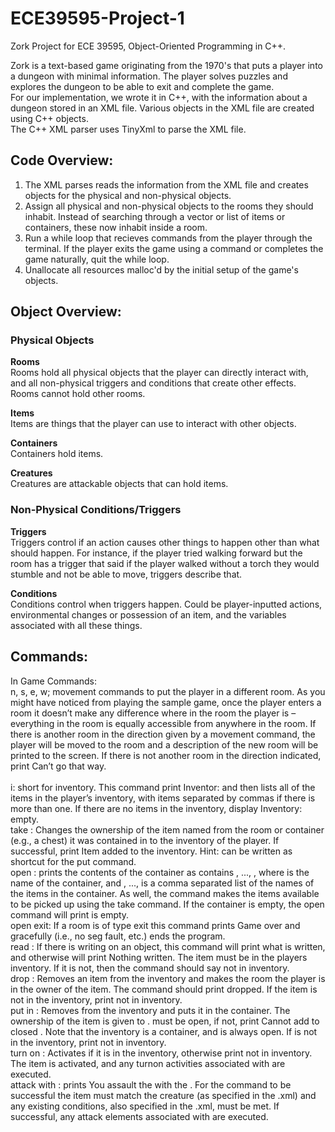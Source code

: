 # ECE39595-Project-1

Zork Project for ECE 39595, Object-Oriented Programming in C++. 

Zork is a text-based game originating from the 1970's that puts a player into a dungeon with minimal information. The player solves puzzles and explores the dungeon to be able to exit and complete the game.<br>
For our implementation, we wrote it in C++, with the information about a dungeon stored in an XML file. Various objects in the XML file are created using C++ objects. <br>
The C++ XML parser uses TinyXml to parse the XML file. <br>

## Code Overview:
1. The XML parses reads the information from the XML file and creates objects for the physical and non-physical objects. 
2. Assign all physical and non-physical objects to the rooms they should inhabit. Instead of searching through a vector or list of items or containers, these now inhabit inside a room. 
3. Run a while loop that recieves commands from the player through the terminal. If the player exits the game using a command or completes the game naturally, quit the while loop. 
4. Unallocate all resources malloc'd by the initial setup of the game's objects. 

## Object Overview:
### Physical Objects
**Rooms**<br>
Rooms hold all physical objects that the player can directly interact with, and all non-physical triggers and conditions that create other effects. Rooms cannot hold other rooms.<br>

**Items**<br>
Items are things that the player can use to interact with other objects. <br>

**Containers**<br>
Containers hold items. <br>

**Creatures**<br>
Creatures are attackable objects that can hold items. <br>
### Non-Physical Conditions/Triggers
**Triggers**<br>
Triggers control if an action causes other things to happen other than what should happen. For instance, if the player tried walking forward but the room has a trigger that said if the player walked without a torch they would stumble and not be able to move, triggers describe that. <br>

**Conditions**<br>
Conditions control when triggers happen. Could be player-inputted actions, environmental changes or possession of an item, and the variables associated with all these things. <br>
## Commands:
In Game Commands:<br>
n, s, e, w; movement commands to put the player in a different room. As you might have noticed from playing the sample game, once the player enters a room it doesn’t make any difference where in the room the player is – everything in the room is equally accessible from anywhere in the room.
If there is another room in the direction given by a movement command, the player will be moved to the room and a description of the new room will be printed to the screen. If there is not another room in the direction indicated, print Can’t go that way.<br><br>
i: short for inventory. This command print Inventor: and then lists all of the items in the player’s inventory, with items separated by commas if there is more than one. If there are no items in the inventory, display Inventory: empty.<br>
take <item>: Changes the ownership of the item named <item> from the room or container (e.g., a chest) it was contained in to the inventory of the player. If successful, print Item <item> added to the inventory. Hint: can be written as shortcut for the put command.<br>
open <container>: prints the contents of the container as <container> contains <item1>, ..., <itemn> , where <container> is the name of the container, and <item1>, ..., <itemn> is a comma separated list of the names of the items in the container. As well, the command makes the items available to be picked up using the take command. If the container is empty, the open <container> command will print <container> is empty.<br>
open exit: If a room is of type exit this command prints Game over and gracefully (i.e., no seg fault, etc.) ends the program.<br>
read <item>: If there is writing on an object, this command will print what is written, and otherwise will print Nothing written. The item must be in the players inventory. If it is not, then the command should say <item> not in inventory.<br>
drop <item>: Removes an item from the inventory and makes the room the player is in the owner of the item. The command should print <item> dropped. If the item is not in the inventory, print <item> not in inventory.<br>
put <item> in <container>: Removes <item> from the inventory and puts it in the container. The ownership of the item is given to <container>. <container> must be open, if not, print Cannot add <item> to closed <container>. Note that the inventory is a container, and is always open. If <item> is not in the inventory, print <item> not in inventory.<br>
turn on <item>: Activates <item> if it is in the inventory, otherwise print <item> not in inventory. The item is activated, and any turnon activities associated with <item> are executed.<br>
attack <creature> with <item>: prints You assault the <creature> with the <item>. For the command to be successful the item must match the creature (as specified in the .xml) and any existing conditions, also specified in the .xml, must be met. If successful, any attack elements associated with <creature> are executed.<br>
